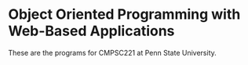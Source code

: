 # Object Oriented Programming with Web-Based Applications

These are the programs for CMPSC221 at Penn State University.
